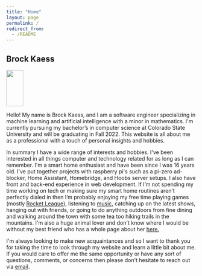 ```yaml
---
title: "Home"
layout: page
permalink: /
redirect_from:
  - /README
---
```

## Brock Kaess

<img src="/assets/images/Headshot.JPG" style="width:30%; height:10vw;"/>

Hello! My name is Brock Kaess, and I am a software engineer specializing in machine learning and artificial intelligence with a minor in mathematics. I'm currently pursuing my bachelor’s in computer science at Colorado State University and will be graduating in Fall 2022. This website is all about me as a professional with a touch of personal insights and hobbies.

In summary I have a wide range of interests and hobbies. I've been interested in all things computer and technology related for as long as I can remember. I'm a smart home enthusiast and have been since I was 16 years old. I’ve put together projects with raspberry pi's such as a pi-zero ad-blocker, Home Assistant, Homebridge, and Hoobs server setups. I also have front and back-end experience in web development. If I’m not spending my time working on tech or making sure my smart home routines aren’t perfectly dialed in then I’m probably enjoying my free time playing games (mostly [Rocket League](/rocket-league/)), listening to [music](/music/), catching up on the latest shows, hanging out with friends, or going to do anything outdoors from fine dining and walking around the town with some tea too hiking trails in the mountains. I'm also a huge animal lover and don't know where I would be without my best friend who has a whole page about her [here.](/cat/)

I'm always looking to make new acquaintances and so I want to thank you for taking the time to look through my website and learn a little bit about me. If you would care to offer me the same opportunity or have any sort of questions, comments, or concerns then please don't hesitate to reach out via [email](mailto:kaess2017@gmail.com).
